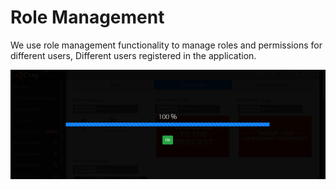 # Role Management

We use role management functionality to manage roles and permissions for different users, Different users registered in the application.

![](../.gitbook/assets/image%20%28289%29.png)

